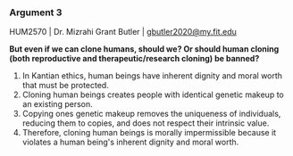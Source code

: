 ### Argument 3
HUM2570 | Dr. Mizrahi
Grant Butler | gbutler2020@my.fit.edu

**But even if we can clone humans, should we? Or should human cloning (both reproductive and therapeutic/research cloning) be banned?**

1. In Kantian ethics, human beings have inherent dignity and moral worth that must be protected.
2. Cloning human beings creates people with identical genetic makeup to an existing person.
3. Copying ones genetic makeup removes the uniqueness of individuals, reducing them to copies, and does not respect their intrinsic value.
4. Therefore, cloning human beings is morally impermissible because it violates a human being's inherent dignity and moral worth.